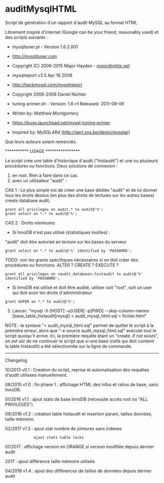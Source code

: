 # auditMysqlHTML
Script de génération d'un rapport d'audit MySQL au format HTML

Librement inspiré d'internet (Google can be your friend, reasonably used) et des scripts suivants :
* mysqltuner.pl - Version 1.6.2.001
* http://mysqltuner.com
* Copyright (C) 2006-2015 Major Hayden - major@mhtx.net

* mysqlreport v3.5 Apr 16 2008
* http://hackmysql.com/mysqlreport
* Copyright 2006-2008 Daniel Nichter

* tuning-primer.sh - Version: 1.6-r1 Released: 2011-08-06
* Writen by: Matthew Montgomery
* https://bugs.launchpad.net/mysql-tuning-primer
* Inspired by: MySQLARd (http://gert.sos.be/demo/mysqlar)

Que leurs auteurs soient remerciés.

*********** USAGE ****************

Le script crée une table d'historique d'audit ("histaudit") et une ou plusieurs procédures ou fonctions.
Deux solutions de connexion :
1. en root. Rien à faire dans ce cas.
2. avec un utilisateur "audit" :

CAS 1 : Le plus simple est de créer une base dédiée "audit" et de lui donner tous les droits dessus (en plus des droits de lectures sur les autres bases)
create database audit;
```
grant all privileges on audit.* to audit@'%';
grant select on *.* to audit@'%';
```
CAS 2 : Droits minimums
* Si InnoDB n'est pas utilisé (statistiques inutiles) :

"audit" doit être autorisé en lecture sur les bases du serveur
```
grant select on *.* to audit@'%' identified by 'PASSWORD';
```
TODO: voir les grants spécifiques nécessaires si on doit créer des procédures ou fonctions. ALTER ? CREATE ? EXECUTE ?
```
grant all privileges on <audit_database>.histaudit to audit@'%' identified by 'PASSWORD';
```
* Si InnoDB est utilisé et doit être audité, utiliser soit "root", soit un user qui doit avoir les droits d'administrateur
```
grant SUPER on *.* to audit@'%';
```
3. Lancer: "mysql -h [HOST] -u[USER] -p[PWD] --skip-column-names [base_table_histaudit|mysql] < audit_mysql_html.sql > fichier.html"

NOTE : la syntaxe "< audit_mysql_html.sql" permet de quitter le script à la première erreur, alors que "-e source audit_mysql_html.sql"
execute tout le script quoiqu'il arrive. Ici, la première requête étant un "create..if not exists", on est sûr de ne continuer le
script que si une base (celle qui doit contenir la table histaudit) a été sélectionnée sur la ligne de commande. 

-----------
Changelog

  10/2013 v0.1 : Creation du script, reprise et automatisation des requêtes d'audit utilisees manuellement.

  08/2015 v1.0 : fin phase 1 : affichage HTML des infos et ratios de base, sans InnoDB.

  01/2016 v1.1 : ajout stats de base InnoDB (nécessite accès root ou "ALL PRIVILEGES")

  09/2016 v1.2 : création table histaudit et insertion param, tailles données, taille mémoire.

  02/2017 v1.3 : ajout stat nombre de jointures sans indexes

                 ajout stats table locks

  01/2017      : affichage version en ORANGE si version modifiée depuis dernier audit

  2017         : ajout différence taille mémoire utilisée

  04/2018 v1.4 : ajout des différences de tailles de données depuis dernier audit

